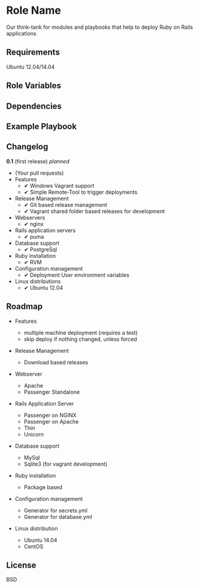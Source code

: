 Role Name
=========

Our think-tank for modules and playbooks that help to deploy Ruby on Rails applications

Requirements
------------

Ubuntu 12.04/14.04

Role Variables
--------------


Dependencies
------------


Example Playbook
----------------

Changelog
---------

**0.1** (first release) *planned*

* (Your pull requests)
* Features
  * ✔ Windows Vagrant support
  * ✔ Simple Remote-Tool to trigger deployments
* Release Management
  * ✔ Git based release management
  * ✔ Vagrant shared folder based releases for development
* Webservers
  * ✔ nginx
* Rails application servers
  * ✔ puma
* Database support
  * ✔ PostgreSql
* Ruby installation
  * ✔ RVM
* Configuration management
  * ✔ Deployment User environment variables
* Linux distributions
  * ✔ Ubuntu 12.04

Roadmap
-------

* Features
  * multiple machine deployment (requires a test)
  * skip deploy if nothing changed, unless forced
  
* Release Management
  * Download based releases
* Webserver
  * Apache
  * Passenger Standalone
* Rails Application Server
  * Passenger on NGINX
  * Passenger on Apache
  * Thin
  * Unicorn
* Database support
  * MySql
  * Sqlite3 (for vagrant development)
* Ruby installation
  * Package based
* Configuration management
  * Generator for secrets.yml
  * Generator for database.yml
* Linux distribution
  * Ubuntu 14.04
  * CentOS

License
-------

BSD

